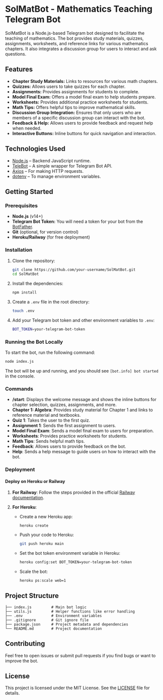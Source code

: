 
# SolMatBot - Mathematics Teaching Telegram Bot

SolMatBot is a Node.js-based Telegram bot designed to facilitate the teaching of mathematics. The bot provides study materials, quizzes, assignments, worksheets, and reference links for various mathematics chapters. It also integrates a discussion group for users to interact and ask questions.

## Features

- **Chapter Study Materials:** Links to resources for various math chapters.
- **Quizzes:** Allows users to take quizzes for each chapter.
- **Assignments:** Provides assignments for students to complete.
- **Model Final Exam:** Offers a model final exam to help students prepare.
- **Worksheets:** Provides additional practice worksheets for students.
- **Math Tips:** Offers helpful tips to improve mathematical skills.
- **Discussion Group Integration:** Ensures that only users who are members of a specific discussion group can interact with the bot.
- **Feedback & Help:** Allows users to provide feedback and request help when needed.
- **Interactive Buttons:** Inline buttons for quick navigation and interaction.

## Technologies Used

- [Node.js](https://nodejs.org/) – Backend JavaScript runtime.
- [TeleBot](https://github.com/mullwar/telebot) – A simple wrapper for Telegram Bot API.
- [Axios](https://axios-http.com/) – For making HTTP requests.
- [dotenv](https://github.com/motdotla/dotenv) – To manage environment variables.

## Getting Started

### Prerequisites

- **Node.js** (v14+)
- **Telegram Bot Token:** You will need a token for your bot from the [BotFather](https://t.me/BotFather).
- **Git** (optional, for version control)
- **Heroku/Railway** (for free deployment)

### Installation

1. Clone the repository:
   ```bash
   git clone https://github.com/your-username/SolMatBot.git
   cd SolMatBot
   ```

2. Install the dependencies:
   ```bash
   npm install
   ```

3. Create a `.env` file in the root directory:
   ```bash
   touch .env
   ```

4. Add your Telegram bot token and other environment variables to `.env`:
   ```bash
   BOT_TOKEN=your-telegram-bot-token
   ```

### Running the Bot Locally

To start the bot, run the following command:

```bash
node index.js
```

The bot will be up and running, and you should see `[bot.info] bot started` in the console.

### Commands

- **/start**: Displays the welcome message and shows the inline buttons for chapter selection, quizzes, assignments, and more.
- **Chapter 1: Algebra**: Provides study material for Chapter 1 and links to reference material and textbooks.
- **Quiz 1**: Takes the user to the first quiz.
- **Assignment 1**: Sends the first assignment to users.
- **Model Final Exam**: Sends a model final exam to users for preparation.
- **Worksheets**: Provides practice worksheets for students.
- **Math Tips**: Sends helpful math tips.
- **Feedback**: Allows users to provide feedback on the bot.
- **Help**: Sends a help message to guide users on how to interact with the bot.

### Deployment

#### Deploy on Heroku or Railway

1. **For Railway**: Follow the steps provided in the official [Railway documentation](https://railway.app/docs).
   
2. **For Heroku**:
   - Create a new Heroku app:
     ```bash
     heroku create
     ```
   - Push your code to Heroku:
     ```bash
     git push heroku main
     ```
   - Set the bot token environment variable in Heroku:
     ```bash
     heroku config:set BOT_TOKEN=your-telegram-bot-token
     ```
   - Scale the bot:
     ```bash
     heroku ps:scale web=1
     ```

## Project Structure

```
├── index.js         # Main bot logic
├── utils.js         # Helper functions like error handling
├── .env             # Environment variables
├── .gitignore       # Git ignore file
├── package.json     # Project metadata and dependencies
└── README.md        # Project documentation
```

## Contributing

Feel free to open issues or submit pull requests if you find bugs or want to improve the bot.

## License

This project is licensed under the MIT License. See the [LICENSE](LICENSE) file for details.
